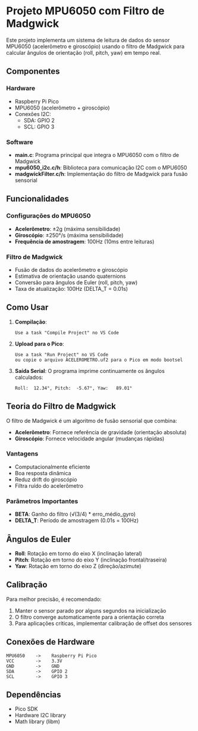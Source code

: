 # Projeto MPU6050 com Filtro de Madgwick

Este projeto implementa um sistema de leitura de dados do sensor MPU6050 (acelerômetro e giroscópio) usando o filtro de Madgwick para calcular ângulos de orientação (roll, pitch, yaw) em tempo real.

## Componentes

### Hardware
- Raspberry Pi Pico
- MPU6050 (acelerômetro + giroscópio)
- Conexões I2C:
  - SDA: GPIO 2
  - SCL: GPIO 3

### Software
- **main.c**: Programa principal que integra o MPU6050 com o filtro de Madgwick
- **mpu6050_i2c.c/h**: Biblioteca para comunicação I2C com o MPU6050
- **madgwickFilter.c/h**: Implementação do filtro de Madgwick para fusão sensorial

## Funcionalidades

### Configurações do MPU6050
- **Acelerômetro**: ±2g (máxima sensibilidade)
- **Giroscópio**: ±250°/s (máxima sensibilidade)
- **Frequência de amostragem**: 100Hz (10ms entre leituras)

### Filtro de Madgwick
- Fusão de dados do acelerômetro e giroscópio
- Estimativa de orientação usando quaternions
- Conversão para ângulos de Euler (roll, pitch, yaw)
- Taxa de atualização: 100Hz (DELTA_T = 0.01s)

## Como Usar

1. **Compilação**:
   ```
   Use a task "Compile Project" no VS Code
   ```

2. **Upload para o Pico**:
   ```
   Use a task "Run Project" no VS Code
   ou copie o arquivo ACELEROMETRO.uf2 para o Pico em modo bootsel
   ```

3. **Saída Serial**:
   O programa imprime continuamente os ângulos calculados:
   ```
   Roll:  12.34°, Pitch:  -5.67°, Yaw:   89.01°
   ```

## Teoria do Filtro de Madgwick

O filtro de Madgwick é um algoritmo de fusão sensorial que combina:
- **Acelerômetro**: Fornece referência de gravidade (orientação absoluta)
- **Giroscópio**: Fornece velocidade angular (mudanças rápidas)

### Vantagens
- Computacionalmente eficiente
- Boa resposta dinâmica
- Reduz drift do giroscópio
- Filtra ruído do acelerômetro

### Parâmetros Importantes
- **BETA**: Ganho do filtro (√(3/4) * erro_médio_gyro)
- **DELTA_T**: Período de amostragem (0.01s = 100Hz)

## Ângulos de Euler

- **Roll**: Rotação em torno do eixo X (inclinação lateral)
- **Pitch**: Rotação em torno do eixo Y (inclinação frontal/traseira)  
- **Yaw**: Rotação em torno do eixo Z (direção/azimute)

## Calibração

Para melhor precisão, é recomendado:
1. Manter o sensor parado por alguns segundos na inicialização
2. O filtro converge automaticamente para a orientação correta
3. Para aplicações críticas, implementar calibração de offset dos sensores

## Conexões de Hardware

```
MPU6050    ->    Raspberry Pi Pico
VCC        ->    3.3V
GND        ->    GND
SDA        ->    GPIO 2
SCL        ->    GPIO 3
```

## Dependências

- Pico SDK
- Hardware I2C library
- Math library (libm)
